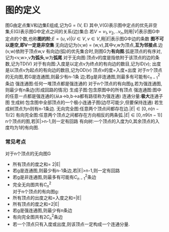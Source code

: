 # 图的定义
图G由定点集V和边集E组成,记为G = (V, E)
其中,V(G)表示图中定点的优先非空集;E(G)表示图G中定点之间的关系(边)集合.若$V = {v_1, v_2, .. v_n}$,则用$|V|$表示图G中定点的个数,也称**图的阶**;$E = {(u, v) | U∈V, v∈V}$,用$|E|$表示图G中边的条数
**图不可以是空,即V一定是非空集**
无向边记为(v,w) = (w,v),其中v,w为顶点,**互为邻接点**.边(v,w)依附于顶点w,v
有向边(弧)的优先集合时,则图G为**有向图**.弧是顶点的有序对,记为<v,w>,v**为弧头**,w为**弧尾**
对于无向图:顶点v的度是指依附于该顶点的边的条数,记为TD(V)
对于有向图:入度是以定点v为终点的有向边的数目,记为ID(v);
出度是以顶点v为起点的有向边的数目,记为OD(v)
顶点v的度=入度+出度
对于n个顶点的无向图,若G是连通图,则最少有n-1条 边;若g是非连通图,则最多有可能有$c_{n-1}^2$条边
强连通图:任何一堆顶点都是强连通的
对于n个顶点的有向图g,若为强连通图,则最少有n条边(形成回路的情况)
生成子图:包含原图中的所有顶点
强连通图:图中的任意一点都是强连通的(从a->b,b->a都有路径称为强连通)
连通分量:**极大**连通子图
生成树:包含图中全部顶点的一个极小连通子图(边尽可能少,但要保持连通)
若生成树顶点为n则有n-1条边.
无向完全图:任意两个顶点间都存在边.$|E|∈[0, n(n-1)/2]$
有向完全图:任意两个顶点之间都存在方向相反的两条弧.$|E|∈[0,n9(n-1)]$
n个顶点的图,若|E|>n-1,则一定有回路
有向树:一个顶点的入度为0,其余顶点的入度均为1的有向图.
### 常见考点
对于n个顶点的无向图G
- 所有顶点的度之和= 2|E|
- 若g是连通图,则最少有n-1条边,若|E|>n-1,则一定有回路
- 若g是非连通图,则最多有可能有$C_{n-1}^2$条边
- 完全无向图共有$C_{n}^2$  
对于n个顶点的有向图g:
- 所有顶点的出度之和=入度之和=|E|
- 所有顶点的度之和=2|E|
- 若g是强连通图,则最少有n条边
- 有向完全图共有$2C_n^2$条边
- 若一个顶点只有入度或出度,则该顶点一定构成一个连通分量.